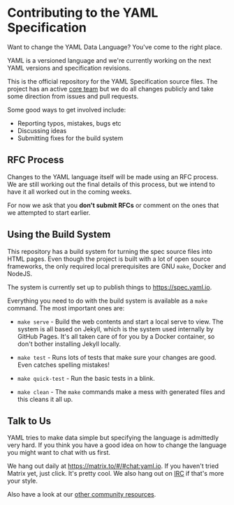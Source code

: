 Contributing to the YAML Specification
======================================

Want to change the YAML Data Language?
You've come to the right place.

YAML is a versioned language and we're currently working on the next YAML
versions and specification revisions.

This is the official repository for the YAML Specification source files.
The project has an active [core team](
https://github.com/yaml/yaml-spec/blob/main/spec/1.2.2/ext/team.md) but we do
all changes publicly and take some direction from issues and pull requests.

Some good ways to get involved include:

* Reporting typos, mistakes, bugs etc
* Discussing ideas
* Submitting fixes for the build system


## RFC Process

Changes to the YAML language itself will be made using an RFC process.
We are still working out the final details of this process, but we intend to
have it all worked out in the coming weeks.

For now we ask that you **don't submit RFCs** or comment on the ones that we
attempted to start earlier.


## Using the Build System

This repository has a build system for turning the spec source files into HTML
pages.
Even though the project is built with a lot of open source frameworks, the only
required local prerequisites are GNU `make`, Docker and NodeJS.

The system is currently set up to publish things to <https://spec.yaml.io>.

Everything you need to do with the build system is available as a `make`
command.
The most important ones are:

* `make serve` - Build the web contents and start a local serve to view.
  The system is all based on Jekyll, which is the system used internally by
  GitHub Pages.
  It's all taken care of for you by a Docker container, so don't bother
  installing Jekyll locally.

* `make test` - Runs lots of tests that make sure your changes are good.
  Even catches spelling mistakes!

* `make quick-test` - Run the basic tests in a blink.

* `make clean` - The `make` commands make a mess with generated files and this
  cleans it all up.


## Talk to Us

YAML tries to make data simple but specifying the language is admittedly very
hard.
If you think you have a good idea on how to change the language you might want
to chat with us first.

We hang out daily at <https://matrix.to/#/#chat:yaml.io>.
If you haven't tried Matrix yet, just click.
It's pretty cool.
We also hang out on [IRC](https://web.libera.chat/?channels#yaml) if that's
more your style.

Also have a look at our [other community resources](../spec/ext/community.md).
